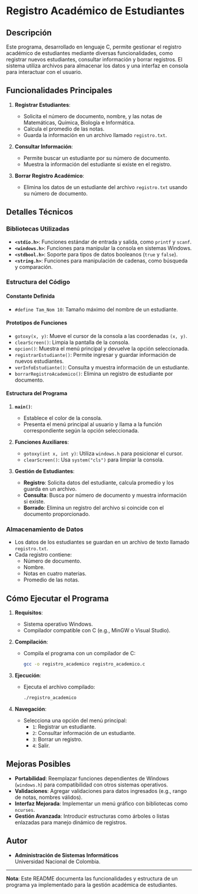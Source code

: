 # Registro Académico de Estudiantes

## Descripción
Este programa, desarrollado en lenguaje C, permite gestionar el registro académico de estudiantes mediante diversas funcionalidades, como registrar nuevos estudiantes, consultar información y borrar registros. El sistema utiliza archivos para almacenar los datos y una interfaz en consola para interactuar con el usuario.

## Funcionalidades Principales
1. **Registrar Estudiantes**:
   - Solicita el número de documento, nombre, y las notas de Matemáticas, Química, Biología e Informática.
   - Calcula el promedio de las notas.
   - Guarda la información en un archivo llamado `registro.txt`.

2. **Consultar Información**:
   - Permite buscar un estudiante por su número de documento.
   - Muestra la información del estudiante si existe en el registro.

3. **Borrar Registro Académico**:
   - Elimina los datos de un estudiante del archivo `registro.txt` usando su número de documento.

## Detalles Técnicos
### Bibliotecas Utilizadas
- **`<stdio.h>`**: Funciones estándar de entrada y salida, como `printf` y `scanf`.
- **`<windows.h>`**: Funciones para manipular la consola en sistemas Windows.
- **`<stdbool.h>`**: Soporte para tipos de datos booleanos (`true` y `false`).
- **`<string.h>`**: Funciones para manipulación de cadenas, como búsqueda y comparación.

### Estructura del Código
#### **Constante Definida**
- `#define Tam_Nom 10`: Tamaño máximo del nombre de un estudiante.

#### **Prototipos de Funciones**
- `gotoxy(x, y)`: Mueve el cursor de la consola a las coordenadas `(x, y)`.
- `clearScreen()`: Limpia la pantalla de la consola.
- `opcion()`: Muestra el menú principal y devuelve la opción seleccionada.
- `registrarEstudiante()`: Permite ingresar y guardar información de nuevos estudiantes.
- `verInfoEstudiante()`: Consulta y muestra información de un estudiante.
- `borrarRegistroAcademico()`: Elimina un registro de estudiante por documento.

#### **Estructura del Programa**
1. **`main()`**:
   - Establece el color de la consola.
   - Presenta el menú principal al usuario y llama a la función correspondiente según la opción seleccionada.

2. **Funciones Auxiliares**:
   - `gotoxy(int x, int y)`: Utiliza `windows.h` para posicionar el cursor.
   - `clearScreen()`: Usa `system("cls")` para limpiar la consola.

3. **Gestión de Estudiantes**:
   - **Registro**: Solicita datos del estudiante, calcula promedio y los guarda en un archivo.
   - **Consulta**: Busca por número de documento y muestra información si existe.
   - **Borrado**: Elimina un registro del archivo si coincide con el documento proporcionado.

### Almacenamiento de Datos
- Los datos de los estudiantes se guardan en un archivo de texto llamado `registro.txt`.
- Cada registro contiene:
  - Número de documento.
  - Nombre.
  - Notas en cuatro materias.
  - Promedio de las notas.

## Cómo Ejecutar el Programa
1. **Requisitos**:
   - Sistema operativo Windows.
   - Compilador compatible con C (e.g., MinGW o Visual Studio).

2. **Compilación**:
   - Compila el programa con un compilador de C:
     ```bash
     gcc -o registro_academico registro_academico.c
     ```

3. **Ejecución**:
   - Ejecuta el archivo compilado:
     ```bash
     ./registro_academico
     ```

4. **Navegación**:
   - Selecciona una opción del menú principal:
     - `1`: Registrar un estudiante.
     - `2`: Consultar información de un estudiante.
     - `3`: Borrar un registro.
     - `4`: Salir.

## Mejoras Posibles
- **Portabilidad**: Reemplazar funciones dependientes de Windows (`windows.h`) para compatibilidad con otros sistemas operativos.
- **Validaciones**: Agregar validaciones para datos ingresados (e.g., rango de notas, nombres válidos).
- **Interfaz Mejorada**: Implementar un menú gráfico con bibliotecas como `ncurses`.
- **Gestión Avanzada**: Introducir estructuras como árboles o listas enlazadas para manejo dinámico de registros.

## Autor
- **Administración de Sistemas Informáticos**  
  Universidad Nacional de Colombia.

---

**Nota**: Este README documenta las funcionalidades y estructura de un programa ya implementado para la gestión académica de estudiantes.
